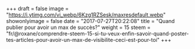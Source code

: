 +++
draft = false
image = "https://i.ytimg.com/vi_webp/6Kzg1RZSesk/maxresdefault.webp"
showonlyimage = false
date = "2017-07-27T20:22:08"
title = "Quand publier pour avoir un max de succès?"
weight = 15
steem = "fr/@roxane/comprendre-steem-15-si-tu-veux-enfin-savoir-quand-poster-tes-articles-pour-avoir-un-max-de-visibilite-ceci-est-pour-toi"
+++

<!--more-->

